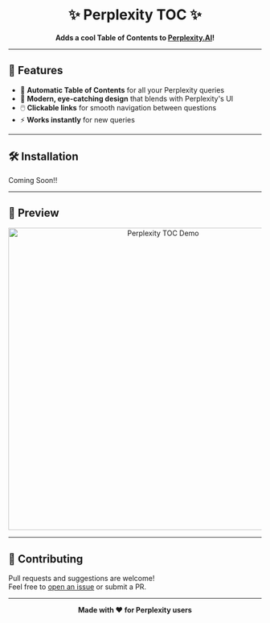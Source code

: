 <h1 align="center">✨ Perplexity TOC ✨</h1>

<p align="center">
  <b>Adds a cool Table of Contents to <a href="https://www.perplexity.ai/">Perplexity.AI</a>!</b>
</p>

---

## 🚀 Features

- 📑 **Automatic Table of Contents** for all your Perplexity queries
- 🎨 **Modern, eye-catching design** that blends with Perplexity's UI
- 🖱️ **Clickable links** for smooth navigation between questions
- ⚡ **Works instantly** for new queries

---

## 🛠️ Installation

Coming Soon!!

---

## 🎥 Preview

<p align="center">
  <img src="https://user-images.githubusercontent.com/placeholder/toc-demo.gif" alt="Perplexity TOC Demo" width="600"/>
</p>

---

## 🤝 Contributing

Pull requests and suggestions are welcome!  
Feel free to [open an issue](https://github.com/sk5268/pplx_toc/issues) or submit a PR.

---

<p align="center">
  <b>Made with ❤️ for Perplexity users</b>
</p>

